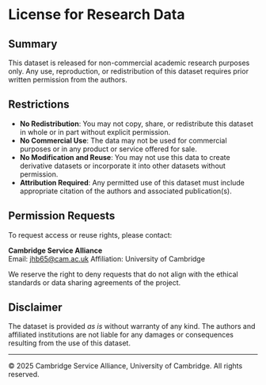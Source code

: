 # License for Research Data

## Summary

This dataset is released for non-commercial academic research purposes only. Any use, reproduction, or redistribution of this dataset requires prior written permission from the authors.

## Restrictions

- **No Redistribution**: You may not copy, share, or redistribute this dataset in whole or in part without explicit permission.
- **No Commercial Use**: The data may not be used for commercial purposes or in any product or service offered for sale.
- **No Modification and Reuse**: You may not use this data to create derivative datasets or incorporate it into other datasets without permission.
- **Attribution Required**: Any permitted use of this dataset must include appropriate citation of the authors and associated publication(s).

## Permission Requests

To request access or reuse rights, please contact:

**Cambridge Service Alliance**  
Email: jhb65@cam.ac.uk
Affiliation: University of Cambridge

We reserve the right to deny requests that do not align with the ethical standards or data sharing agreements of the project.

## Disclaimer

The dataset is provided *as is* without warranty of any kind. The authors and affiliated institutions are not liable for any damages or consequences resulting from the use of this dataset.

---

© 2025 Cambridge Service Alliance, University of Cambridge. All rights reserved.
